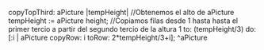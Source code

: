 copyTopThird: aPicture
|tempHeight|
//Obtenemos el alto de aPicture
tempHeight := aPicture height;
//Copiamos filas desde 1 hasta hasta el primer tercio a partir del segundo tercio de la altura
1 to: (tempHeight/3) do: [:i | aPicture copyRow: i toRow: 2*tempHeight/3+i];
^aPicture